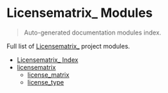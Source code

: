 # Licensematrix_ Modules

> Auto-generated documentation modules index.

Full list of [Licensematrix_](#licensematrix_-index) project modules.

- [Licensematrix_ Index](#licensematrix_-index)
- [licensematrix](licensematrix/index.md#licensematrix)
    - [license_matrix](licensematrix/license_matrix.md#license_matrix)
    - [license_type](licensematrix/license_type.md#license_type)
